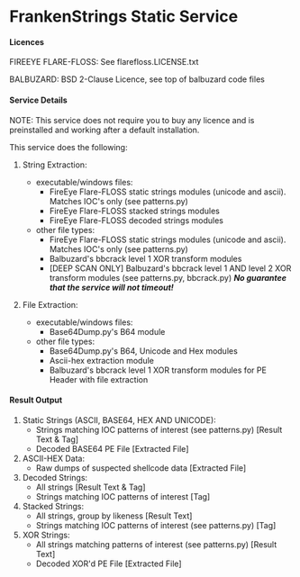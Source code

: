 # FrankenStrings Static Service

#### Licences

FIREEYE FLARE-FLOSS: See flarefloss.LICENSE.txt 

BALBUZARD: BSD 2-Clause Licence, see top of balbuzard code files

#### Service Details

NOTE: This service does not require you to buy any licence and is preinstalled and working after a default installation.

This service does the following:

1. String Extraction:
    * executable/windows files:
        - FireEye Flare-FLOSS static strings modules (unicode and ascii). Matches IOC's only (see patterns.py)
        - FireEye Flare-FLOSS stacked strings modules
        - FireEye Flare-FLOSS decoded strings modules
    * other file types:
        - FireEye Flare-FLOSS static strings modules (unicode and ascii). Matches IOC's only (see patterns.py)
        - Balbuzard's bbcrack level 1 XOR transform modules
        - [DEEP SCAN ONLY] Balbuzard's bbcrack level 1 AND level 2 XOR transform modules (see patterns.py, bbcrack.py) *__No guarantee that the service will not timeout!__*

2. File Extraction:
    * executable/windows files:
        - Base64Dump.py's B64 module          
    * other file types:
        - Base64Dump.py's B64, Unicode and Hex modules
        - Ascii-hex extraction module
        - Balbuzard's bbcrack level 1 XOR transform modules for PE Header with file extraction

#### Result Output
1. Static Strings (ASCII, BASE64, HEX AND UNICODE):
    * Strings matching IOC patterns of interest (see patterns.py) [Result Text & Tag]
    * Decoded BASE64 PE File [Extracted File]
2. ASCII-HEX Data:
    * Raw dumps of suspected shellcode data [Extracted File]
3. Decoded Strings:
    * All strings [Result Text & Tag]
    * Strings matching IOC patterns of interest [Tag]
4. Stacked Strings:
    * All strings, group by likeness [Result Text]
    * Strings matching IOC patterns of interest (see patterns.py) [Tag]
5. XOR Strings:
    * All strings matching patterns of interest (see patterns.py) [Result Text]
    * Decoded XOR'd PE File [Extracted File]
